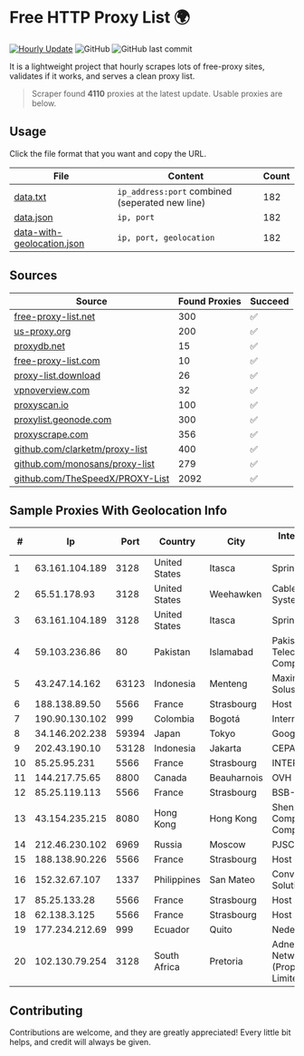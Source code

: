 
# Free HTTP Proxy List 🌍

[![Hourly Update](https://github.com/mertguvencli/http-proxy-list/actions/workflows/main.yml/badge.svg?branch=main)](https://github.com/mertguvencli/http-proxy-list/actions/workflows/main.yml)
![GitHub](https://img.shields.io/github/license/mertguvencli/http-proxy-list)
![GitHub last commit](https://img.shields.io/github/last-commit/mertguvencli/http-proxy-list)

It is a lightweight project that hourly scrapes lots of free-proxy sites, validates if it works, and serves a clean proxy list.


> Scraper found **4110** proxies at the latest update. Usable proxies are below.

## Usage

Click the file format that you want and copy the URL.


|File|Content|Count|
|----|-------|-----|
|[data.txt](https://raw.githubusercontent.com/mertguvencli/http-proxy-list/main/proxy-list/data.txt)|`ip_address:port` combined (seperated new line)|182|
|[data.json](https://raw.githubusercontent.com/mertguvencli/http-proxy-list/main/proxy-list/data.json)|`ip, port`|182|
|[data-with-geolocation.json](https://raw.githubusercontent.com/mertguvencli/http-proxy-list/main/proxy-list/data-with-geolocation.json)|`ip, port, geolocation`|182|

## Sources

|Source|Found Proxies|Succeed|
|------|-------------|-------|
|[free-proxy-list.net](https://free-proxy-list.net)|300|✅|
|[us-proxy.org](https://www.us-proxy.org)|200|✅|
|[proxydb.net](http://proxydb.net)|15|✅|
|[free-proxy-list.com](https://free-proxy-list.com/?page=&port=&type%5B%5D=http&type%5B%5D=https&up_time=0&search=Search)|10|✅|
|[proxy-list.download](https://www.proxy-list.download/HTTP)|26|✅|
|[vpnoverview.com](https://vpnoverview.com/privacy/anonymous-browsing/free-proxy-servers)|32|✅|
|[proxyscan.io](https://www.proxyscan.io)|100|✅|
|[proxylist.geonode.com](https://proxylist.geonode.com/api/proxy-list?limit=300&page=1&sort_by=lastChecked&sort_type=desc&protocols=http,https)|300|✅|
|[proxyscrape.com](https://api.proxyscrape.com/v2/?request=displayproxies&protocol=http&timeout=10000&country=all&ssl=all&anonymity=all)|356|✅|
|[github.com/clarketm/proxy-list](https://raw.githubusercontent.com/clarketm/proxy-list/master/proxy-list-raw.txt)|400|✅|
|[github.com/monosans/proxy-list](https://raw.githubusercontent.com/monosans/proxy-list/main/proxies/http.txt)|279|✅|
|[github.com/TheSpeedX/PROXY-List](https://raw.githubusercontent.com/TheSpeedX/PROXY-List/master/http.txt)|2092|✅|


## Sample Proxies With Geolocation Info

|#|Ip|Port|Country|City|Internet Service Provider|
|-|--|----|-------|----|-------------------------|
|1|63.161.104.189|3128|United States|Itasca|Sprint|
|2|65.51.178.93|3128|United States|Weehawken|Cablevision Systems Corp.|
|3|63.161.104.189|3128|United States|Itasca|Sprint|
|4|59.103.236.86|80|Pakistan|Islamabad|Pakistan Telecommunication Company Limited|
|5|43.247.14.162|63123|Indonesia|Menteng|Maxindo Mitra Solusi|
|6|188.138.89.50|5566|France|Strasbourg|Host Europe GmbH|
|7|190.90.130.102|999|Colombia|Bogotá|Internexa S.a. E.S.P|
|8|34.146.202.238|59394|Japan|Tokyo|Google LLC|
|9|202.43.190.10|53128|Indonesia|Jakarta|CEPATNET|
|10|85.25.95.231|5566|France|Strasbourg|INTERGENIA|
|11|144.217.75.65|8800|Canada|Beauharnois|OVH SAS|
|12|85.25.119.113|5566|France|Strasbourg|BSB-SERVICE|
|13|43.154.235.215|8080|Hong Kong|Hong Kong|Shenzhen Tencent Computer Systems Company Limited|
|14|212.46.230.102|6969|Russia|Moscow|PJSC "Vimpelcom"|
|15|188.138.90.226|5566|France|Strasbourg|Host Europe GmbH|
|16|152.32.67.107|1337|Philippines|San Mateo|Converge ICT Solution Inc|
|17|85.25.133.28|5566|France|Strasbourg|Host Europe GmbH|
|18|62.138.3.125|5566|France|Strasbourg|Host Europe GmbH|
|19|177.234.212.69|999|Ecuador|Quito|Nedetel S.A.|
|20|102.130.79.254|3128|South Africa|Pretoria|Adnexus Celerity Networks (Proprietary) Limited|



## Contributing

Contributions are welcome, and they are greatly appreciated! Every
little bit helps, and credit will always be given.

